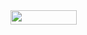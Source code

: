 <img src="svgs/2e88c592579ea6c4b0308d7156e1c9f1.svg?invert_in_darkmode" align=middle width=106.21017659999997pt height=22.831056599999986pt/>
